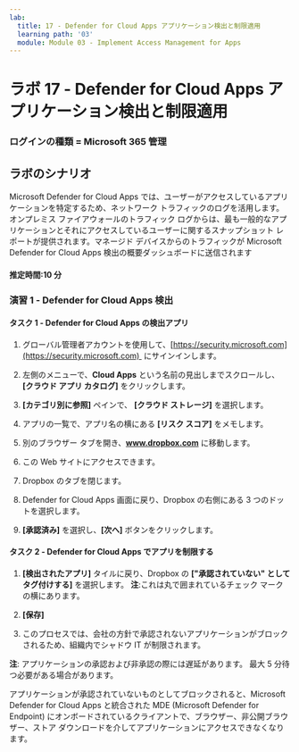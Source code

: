 ```yaml
---
lab:
  title: 17 - Defender for Cloud Apps アプリケーション検出と制限適用
  learning path: '03'
  module: Module 03 - Implement Access Management for Apps
---
```


# ラボ 17 - Defender for Cloud Apps アプリケーション検出と制限適用

### ログインの種類 = Microsoft 365 管理

## ラボのシナリオ

Microsoft Defender for Cloud Apps では、ユーザーがアクセスしているアプリケーションを特定するため、ネットワーク トラフィックのログを活用します。オンプレミス ファイアウォールのトラフィック ログからは、最も一般的なアプリケーションとそれにアクセスしているユーザーに関するスナップショット レポートが提供されます。マネージド デバイスからのトラフィックが Microsoft Defender for Cloud Apps 検出の概要ダッシュボードに送信されます

#### 推定時間:10 分

### 演習 1 - Defender for Cloud Apps 検出

#### タスク 1 - Defender for Cloud Apps の検出アプリ

1. グローバル管理者アカウントを使用して、[https://security.microsoft.com](https://security.microsoft.com)  にサインインします。

1. 左側のメニューで、**Cloud Apps** という名前の見出しまでスクロールし、 **[クラウド アプリ カタログ]** をクリックします。

1. **[カテゴリ別に参照]** ペインで、 **[クラウド ストレージ]** を選択します。

1. アプリの一覧で、アプリ名の横にある **[リスク スコア]** をメモします。  

1. 別のブラウザー タブを開き、**www.dropbox.com** に移動します。

1. この Web サイトにアクセスできます。

1. Dropbox のタブを閉じます。

1. Defender for Cloud Apps 画面に戻り、Dropbox の右側にある 3 つのドットを選択します。

1. **[承認済み]** を選択し、**[次へ]** ボタンをクリックします。 

#### タスク 2 - Defender for Cloud Apps でアプリを制限する

1. **[検出されたアプリ]** タイルに戻り、Dropbox の **["承認されていない" としてタグ付けする]** を選択します。  **注**:これは丸で囲まれているチェック マークの横にあります。

1. **[保存]**

1. このプロセスでは、会社の方針で承認されないアプリケーションがブロックされるため、組織内でシャドウ IT が制限されます。

**注**: アプリケーションの承認および非承認の際には遅延があります。 最大 5 分待つ必要がある場合があります。

アプリケーションが承認されていないものとしてブロックされると、Microsoft Defender for Cloud Apps と統合された MDE (Microsoft Defender for Endpoint) にオンボードされているクライアントで、ブラウザー、非公開ブラウザー、ストア ダウンロードを介してアプリケーションにアクセスできなくなります。

